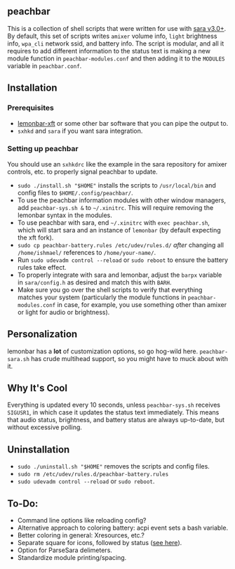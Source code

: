 peachbar
-----
This is a collection of shell scripts that were written for use with [sara v3.0+](https://github.com/gitluin/sara). By default, this set of scripts writes `amixer` volume info, `light` brightness info, `wpa_cli` network ssid, and battery info. The script is modular, and all it requires to add different information to the status text is making a new module function in `peachbar-modules.conf` and then adding it to the `MODULES` variable in `peachbar.conf`.

## Installation
### Prerequisites
* [lemonbar-xft](https://github.com/krypt-n/bar) or some other bar software that you can pipe the output to.
* `sxhkd` and `sara` if you want sara integration.

### Setting up peachbar
You should use an `sxhkdrc` like the example in the sara repository for amixer controls, etc. to properly signal peachbar to update.
* `sudo ./install.sh "$HOME"` installs the scripts to `/usr/local/bin` and config files to `$HOME/.config/peachbar/`.
* To use the peachbar information modules with other window managers, add `peachbar-sys.sh &` to `~/.xinitrc`. This will require removing the lemonbar syntax in the modules.
* To use peachbar with sara, end `~/.xinitrc` with `exec peachbar.sh`, which will start sara and an instance of `lemonbar` (by default expecting the xft fork).
* `sudo cp peachbar-battery.rules /etc/udev/rules.d/` *after* changing all `/home/ishmael/` references to `/home/your-name/`.
* Run `sudo udevadm control --reload` or `sudo reboot` to ensure the battery rules take effect. 
* To properly integrate with sara and lemonbar, adjust the `barpx` variable in `sara/config.h` as desired and match this with `BARH`.
* Make sure you go over the shell scripts to verify that everything matches your system (particularly the module functions in `peachbar-modules.conf` in case, for example, you use something other than amixer or light for audio or brightness).

## Personalization
lemonbar has a **lot** of customization options, so go hog-wild here. `peachbar-sara.sh` has crude multihead support, so you might have to muck about with it. 

## Why It's Cool
Everything is updated every 10 seconds, unless `peachbar-sys.sh` receives `SIGUSR1`, in which case it updates the status text immediately. This means that audio status, brightness, and battery status are always up-to-date, but without excessive polling.

## Uninstallation
* `sudo ./uninstall.sh "$HOME"` removes the scripts and config files.
* `sudo rm /etc/udev/rules.d/peachbar-battery.rules`
* `sudo udevadm control --reload` or `sudo reboot`.

## To-Do:
* Command line options like reloading config?
* Alternative approach to coloring battery: acpi event sets a bash variable.
* Better coloring in general: Xresources, etc.?
* Separate square for icons, followed by status ([see here](https://i.redd.it/wzba8omwrdi51.png)).
* Option for ParseSara delimeters.
* Standardize module printing/spacing.

